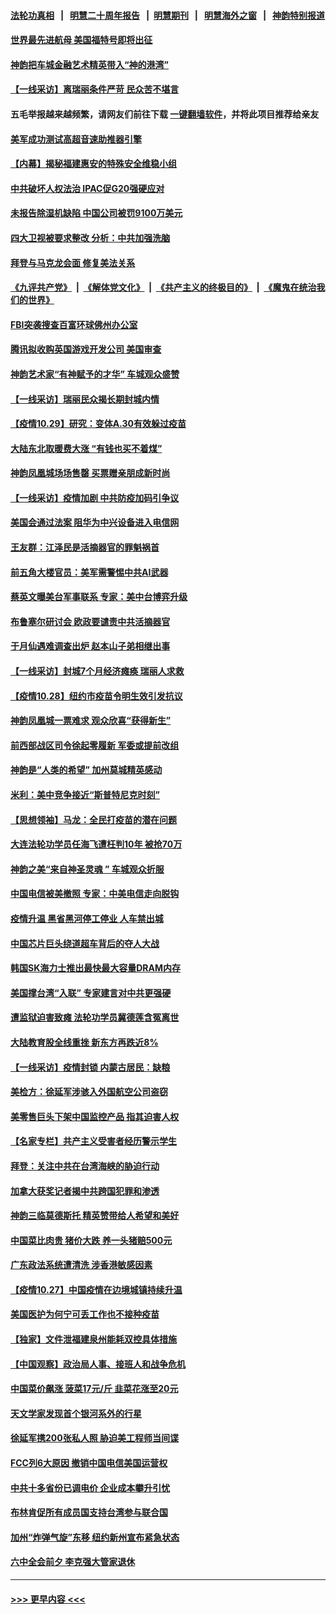 #### [法轮功真相](https://github.com/gfw-breaker/truth/blob/master/README.md?t=0) &nbsp;&nbsp;|&nbsp;&nbsp; [明慧二十周年报告](https://github.com/gfw-breaker/mh-reports/blob/master/README.md?t=0) &nbsp;&nbsp;|&nbsp;&nbsp;[明慧期刊](https://github.com/gfw-breaker/mh-qikan) &nbsp;&nbsp;|&nbsp;&nbsp; [明慧海外之窗](https://github.com/gfw-breaker/mh-news/blob/master/README.md?t=0) &nbsp;&nbsp;|&nbsp;&nbsp; [神韵特别报道](https://github.com/gfw-breaker/mh-news/blob/master/shenyun.md?t=0)
#### [世界最先进航母 美国福特号即将出征](../pages/nf4514/n13336783.md?t=10302150) 
#### [神韵把车城金融艺术精英带入“神的港湾”](../pages/nf4514/n13340884.md?t=10302150) 
#### [【一线采访】离瑞丽条件严苛 民众苦不堪言](../pages/nf4514/n13340605.md?t=10302150) 
#### 五毛举报越来越频繁，请网友们前往下载 [一键翻墙软件](https://github.com/gfw-breaker/ssr-accounts)，并将此项目推荐给亲友
#### [美军成功测试高超音速助推器引擎](../pages/nf4514/n13340592.md?t=10302150) 
#### [【内幕】揭秘福建惠安的特殊安全维稳小组](../pages/nf4514/n13335350.md?t=10302150) 
#### [中共破坏人权法治 IPAC促G20强硬应对](../pages/nf4514/n13340199.md?t=10302150) 
#### [未报告除湿机缺陷 中国公司被罚9100万美元](../pages/nf4514/n13339963.md?t=10302150) 
#### [四大卫视被要求整改 分析：中共加强洗脑](../pages/nf4514/n13338288.md?t=10302150) 
#### [拜登与马克龙会面 修复美法关系](../pages/nf4514/n13339732.md?t=10302150) 
#### [《九评共产党》](https://github.com/begood0513/9ping.md/blob/master/README.md) &nbsp;|&nbsp; [《解体党文化》](../../../../jtdwh.md/blob/master/README.md)  &nbsp;|&nbsp; [《共产主义的终极目的》](../../../../gczydzjmd.md/blob/master/README.md) &nbsp;|&nbsp; [《魔鬼在统治我们的世界》](../../../../mgztzwmdsj.md/blob/master/README.md) 
#### [FBI突袭搜查百富环球佛州办公室](../pages/nf4514/n13339687.md?t=10302150) 
#### [腾讯拟收购英国游戏开发公司 美国审查](../pages/nf4514/n13339614.md?t=10302150) 
#### [神韵艺术家“有神赋予的才华” 车城观众盛赞](../pages/nf4514/n13339342.md?t=10302150) 
#### [【一线采访】瑞丽民众揭长期封城内情](../pages/nf4514/n13338534.md?t=10302150) 
#### [【疫情10.29】研究：变体A.30有效躲过疫苗](../pages/nf4514/n13338503.md?t=10302150) 
#### [大陆东北取暖费大涨 “有钱也买不着煤”](../pages/nf4514/n13338223.md?t=10302150) 
#### [神韵凤凰城场场售罄 买票赠亲朋成新时尚](../pages/nf4514/n13338357.md?t=10302150) 
#### [【一线采访】疫情加剧 中共防疫加码引争议](../pages/nf4514/n13336584.md?t=10302150) 
#### [美国会通过法案 阻华为中兴设备进入电信网](../pages/nf4514/n13337363.md?t=10302150) 
#### [王友群：江泽民是活摘器官的罪魁祸首](../pages/nf4514/n13336903.md?t=10302150) 
#### [前五角大楼官员：美军需警惕中共AI武器](../pages/nf4514/n13337021.md?t=10302150) 
#### [蔡英文曝美台军事联系 专家：美中台博弈升级](../pages/nf4514/n13336334.md?t=10302150) 
#### [布鲁塞尔研讨会 欧政要谴责中共活摘器官](../pages/nf4514/n13336488.md?t=10302150) 
#### [于月仙遇难调查出炉 赵本山子弟相继出事](../pages/nf4514/n13336623.md?t=10302150) 
#### [【一线采访】封城7个月经济瘫痪 瑞丽人求救](../pages/nf4514/n13336350.md?t=10302150) 
#### [【疫情10.28】纽约市疫苗令明生效引发抗议](../pages/nf4514/n13335695.md?t=10302150) 
#### [神韵凤凰城一票难求 观众欣喜“获得新生”](../pages/nf4514/n13336271.md?t=10302150) 
#### [前西部战区司令徐起零履新 军委或提前改组](../pages/nf4514/n13336409.md?t=10302150) 
#### [神韵是“人类的希望” 加州莫城精英感动](../pages/nf4514/n13335887.md?t=10302150) 
#### [米利：美中竞争接近“斯普特尼克时刻”](../pages/nf4514/n13334071.md?t=10302150) 
#### [【思想领袖】马龙：全民打疫苗的潜在问题](../pages/nf4514/n13320644.md?t=10302150) 
#### [大连法轮功学员任海飞遭枉判10年 被抢70万](../pages/nf4514/n13333905.md?t=10302150) 
#### [神韵之美“来自神圣灵魂 ” 车城观众折服](../pages/nf4514/n13335993.md?t=10302150) 
#### [中国电信被美撤照 专家：中美电信走向脱钩](../pages/nf4514/n13335403.md?t=10302150) 
#### [疫情升温 黑省黑河停工停业 人车禁出城](../pages/nf4514/n13335031.md?t=10302150) 
#### [中国芯片巨头绕道超车背后的夺人大战](../pages/nf4514/n13334786.md?t=10302150) 
#### [韩国SK海力士推出最快最大容量DRAM内存](../pages/nf4514/n13334542.md?t=10302150) 
#### [美国撑台湾“入联” 专家建言对中共更强硬](../pages/nf4514/n13334563.md?t=10302150) 
#### [遭监狱迫害致瘫 法轮功学员冀德莲含冤离世](../pages/nf4514/n13333238.md?t=10302150) 
#### [大陆教育股全线重挫 新东方再跌近8%](../pages/nf4514/n13334450.md?t=10302150) 
#### [【一线采访】疫情封锁 内蒙古居民：缺粮](../pages/nf4514/n13333746.md?t=10302150) 
#### [美检方：徐延军涉骇入外国航空公司盗窃](../pages/nf4514/n13334091.md?t=10302150) 
#### [美零售巨头下架中国监控产品 指其迫害人权](../pages/nf4514/n13333984.md?t=10302150) 
#### [【名家专栏】共产主义受害者经历警示学生](../pages/nf4514/n13333495.md?t=10302150) 
#### [拜登：关注中共在台湾海峡的胁迫行动](../pages/nf4514/n13333847.md?t=10302150) 
#### [加拿大获奖记者揭中共跨国犯罪和渗透](../pages/nf4514/n13333693.md?t=10302150) 
#### [神韵三临莫德斯托 精英赞带给人希望和美好](../pages/nf4514/n13333046.md?t=10302150) 
#### [中国菜比肉贵 猪价大跌 养一头猪赔500元](../pages/nf4514/n13332047.md?t=10302150) 
#### [广东政法系统遭清洗 涉香港敏感因素](../pages/nf4514/n13333723.md?t=10302150) 
#### [【疫情10.27】中国疫情在边境城镇持续升温](../pages/nf4514/n13332930.md?t=10302150) 
#### [美国医护为何宁可丢工作也不接种疫苗](../pages/nf4514/n13331894.md?t=10302150) 
#### [【独家】文件泄福建泉州能耗双控具体措施](../pages/nf4514/n13331924.md?t=10302150) 
#### [【中国观察】政治局人事、接班人和战争危机](../pages/nf4514/n13331932.md?t=10302150) 
#### [中国菜价飙涨 菠菜17元/斤 韭菜花涨至20元](../pages/nf4514/n13331916.md?t=10302150) 
#### [天文学家发现首个银河系外的行星](../pages/nf4514/n13331895.md?t=10302150) 
#### [徐延军携200张私人照 胁迫美工程师当间谍](../pages/nf4514/n13331491.md?t=10302150) 
#### [FCC列6大原因 撤销中国电信美国运营权](../pages/nf4514/n13331452.md?t=10302150) 
#### [中共十多省份已调电价 企业成本攀升引忧](../pages/nf4514/n13331303.md?t=10302150) 
#### [布林肯促所有成员国支持台湾参与联合国](../pages/nf4514/n13331235.md?t=10302150) 
#### [加州“炸弹气旋”东移 纽约新州宣布紧急状态](../pages/nf4514/n13331153.md?t=10302150) 
#### [六中全会前夕 李克强大管家退休](../pages/nf4514/n13331220.md?t=10302150) 

----
#### [ >>> 更早内容 <<< ](../indexes/nf4514-earlier.md)
